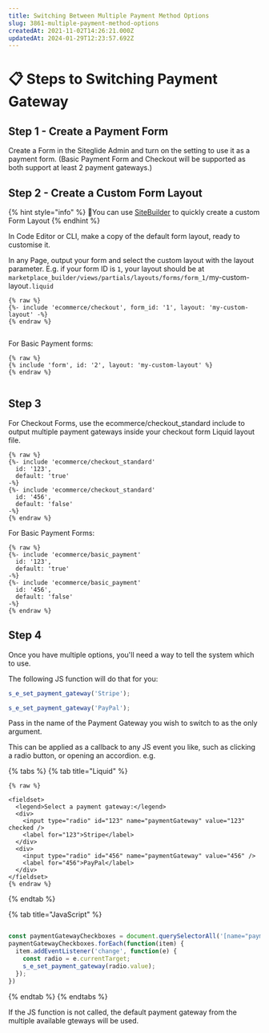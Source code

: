 ```yaml
---
title: Switching Between Multiple Payment Method Options
slug: 3861-multiple-payment-method-options
createdAt: 2021-11-02T14:26:21.000Z
updatedAt: 2024-01-29T12:23:57.692Z
---
```


# 📋 Steps to Switching Payment Gateway

## Step 1 - Create a Payment Form

Create a Form in the Siteglide Admin and turn on the setting to use it as a payment form. (Basic Payment Form and Checkout will be supported as both support at least 2 payment gateways.)

## Step 2 - Create a Custom Form Layout

{% hint style="info" %}
:genie:You can use [SiteBuilder](../../../sitebuilder/setup-sitebuilder/layouts/about-layouts/static-and-dynamic-form-layouts.md) to quickly create a custom Form Layout
{% endhint %}

In Code Editor or CLI, make a copy of the default form layout, ready to customise it.

In any Page, output your form and select the custom layout with the layout parameter. E.g. if your form ID is `1`, your layout should be at `marketplace_builder/views/partials/layouts/forms/form_1/`my-custom-layout`.liquid`

```liquid
{% raw %}
{%- include 'ecommerce/checkout', form_id: '1', layout: 'my-custom-layout' -%}
{% endraw %}


```

For Basic Payment forms:

```liquid
{% raw %}
{% include 'form', id: '2', layout: 'my-custom-layout' %}
{% endraw %}


```

## Step 3

For Checkout Forms, use the ecommerce/checkout\_standard include to output multiple payment gateways inside your checkout form Liquid layout file.

```liquid
{% raw %}
{%- include 'ecommerce/checkout_standard'
  id: '123',
  default: 'true'
-%}
{%- include 'ecommerce/checkout_standard'
  id: '456',
  default: 'false'
-%}
{% endraw %}
```

For Basic Payment Forms:

```liquid
{% raw %}
{%- include 'ecommerce/basic_payment'
  id: '123',
  default: 'true'
-%}
{%- include 'ecommerce/basic_payment'
  id: '456',
  default: 'false'
-%}
{% endraw %}
```

## Step 4

Once you have multiple options, you'll need a way to tell the system which to use.

The following JS function will do that for you:

```javascript
s_e_set_payment_gateway('Stripe');

s_e_set_payment_gateway('PayPal');
```

Pass in the name of the Payment Gateway you wish to switch to as the only argument.

This can be applied as a callback to any JS event you like, such as clicking a radio button, or opening an accordion. e.g.

{% tabs %}
{% tab title="Liquid" %}
```liquid
{% raw %}

<fieldset>
  <legend>Select a payment gateway:</legend>
  <div>
    <input type="radio" id="123" name="paymentGateway" value="123" checked />
    <label for="123">Stripe</label>
  </div>
  <div>
    <input type="radio" id="456" name="paymentGateway" value="456" />
    <label for="456">PayPal</label>
  </div>
</fieldset>
{% endraw %}
```
{% endtab %}

{% tab title="JavaScript" %}
```javascript

const paymentGatewayCheckboxes = document.querySelectorAll('[name="paymentGateway"]');
paymentGatewayCheckboxes.forEach(function(item) {
  item.addEventListener('change', function(e) {
    const radio = e.currentTarget;
    s_e_set_payment_gateway(radio.value);
  });
})
```
{% endtab %}
{% endtabs %}

If the JS function is not called, the default payment gateway from the multiple available gteways will be used.
